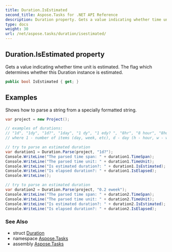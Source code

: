```yaml
---
title: Duration.IsEstimated
second_title: Aspose.Tasks for .NET API Reference
description: Duration property. Gets a value indicating whether time unit is estimated. The flag which determines whether this Duration instance is estimated
type: docs
weight: 30
url: /net/aspose.tasks/duration/isestimated/
---
```

## Duration.IsEstimated property

Gets a value indicating whether time unit is estimated. The flag which determines whether this Duration instance is estimated.

```csharp
public bool IsEstimated { get; }
```

## Examples

Shows how to parse a string from a specially formatted string.

```csharp
var project = new Project();

// examples of durations:
// "1d", "1dy", "1d?", "1day", "1 dy", "1 edy? ", "8hr", "8 hour", "8hours", "0.2w?", "0.2wk", "0.2 eweek", "0.2ew?"
// where 1 - number of items (day, week, etc), d - day (h - hour, w - week) ? - estimated flag, e - elapsed flag

// try to parse an estimated duration
var duration1 = Duration.Parse(project, "1d?");
Console.WriteLine("The parsed time span: " + duration1.TimeSpan);
Console.WriteLine("The parsed time unit: " + duration1.TimeUnit);
Console.WriteLine("Is estimated duration?: " + duration1.IsEstimated);
Console.WriteLine("Is elapsed duration?: " + duration1.IsElapsed);
Console.WriteLine();

// try to parse an estimated duration
var duration2 = Duration.Parse(project, "0.2 eweek");
Console.WriteLine("The parsed time span: " + duration2.TimeSpan);
Console.WriteLine("The parsed time unit: " + duration2.TimeUnit);
Console.WriteLine("Is estimated duration?: " + duration2.IsEstimated);
Console.WriteLine("Is elapsed duration?: " + duration2.IsElapsed);
```

### See Also

* struct [Duration](../)
* namespace [Aspose.Tasks](../../duration/)
* assembly [Aspose.Tasks](../../../)


